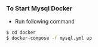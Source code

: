 ### To Start Mysql Docker
* Run following command
```bash
$ cd docker
$ docker-compose -f mysql.yml up
```